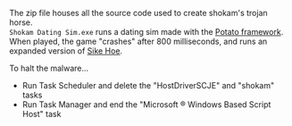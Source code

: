 The zip file houses all the source code used to create shokam's trojan horse.  
`Shokam Dating Sim.exe` runs a dating sim made with the [Potato framework](https://github.com/WAP-Industries/Potato).  
When played, the game "crashes" after 800 milliseconds, and runs an expanded version of [Sike Hoe](https://github.com/WAP-Industries/sike-hoe).  
  
To halt the malware...
- Run Task Scheduler and delete the "HostDriverSCJE" and "shokam" tasks
- Run Task Manager and end the "Microsoft ® Windows Based Script Host" task

